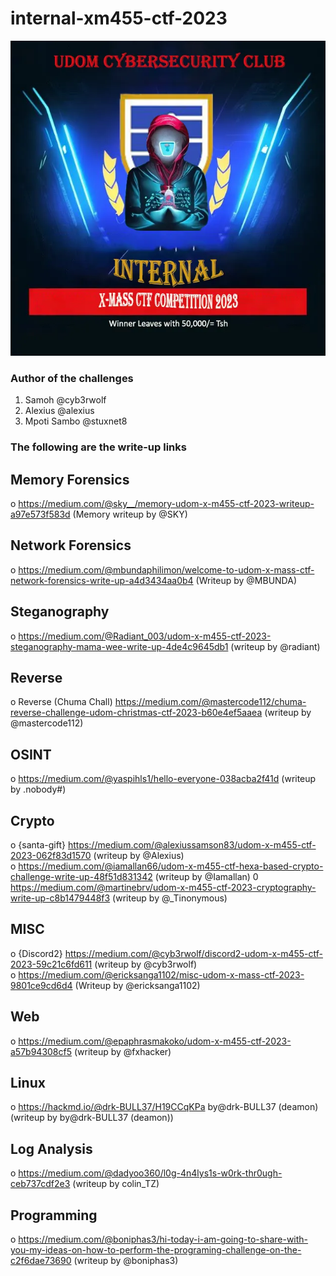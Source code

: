 # internal-xm455-ctf-2023

<img src="./udom-xmass.png" />

### Author of the challenges
1. Samoh @cyb3rwolf
2. Alexius @alexius
3. Mpoti Sambo @stuxnet8

### The following are the write-up links

## Memory Forensics
o <a href="https://medium.com/@sky__/memory-udom-x-m455-ctf-2023-writeup-a97e573f583d">https://medium.com/@sky__/memory-udom-x-m455-ctf-2023-writeup-a97e573f583d</a> (Memory writeup by @SKY)

## Network Forensics
o <a href="https://medium.com/@mbundaphilimon/welcome-to-udom-x-mass-ctf-network-forensics-write-up-a4d3434aa0b4">https://medium.com/@mbundaphilimon/welcome-to-udom-x-mass-ctf-network-forensics-write-up-a4d3434aa0b4</a> (Writeup by @MBUNDA)

## Steganography
o <a href="https://medium.com/@Radiant_003/udom-x-m455-ctf-2023-steganography-mama-wee-write-up-4de4c9645db1">https://medium.com/@Radiant_003/udom-x-m455-ctf-2023-steganography-mama-wee-write-up-4de4c9645db1</a> (writeup by @radiant)

## Reverse
o Reverse (Chuma Chall) <a href="https://medium.com/@mastercode112/chuma-reverse-challenge-udom-christmas-ctf-2023-b60e4ef5aaea">https://medium.com/@mastercode112/chuma-reverse-challenge-udom-christmas-ctf-2023-b60e4ef5aaea</a> (writeup by @mastercode112)

## OSINT
o <a href="https://medium.com/@yaspihls1/hello-everyone-038acba2f41d">https://medium.com/@yaspihls1/hello-everyone-038acba2f41d</a> (writeup by .nobody#)

## Crypto
o {santa-gift} <a href="https://medium.com/@alexiussamson83/udom-x-m455-ctf-2023-062f83d15700">https://medium.com/@alexiussamson83/udom-x-m455-ctf-2023-062f83d1570</a> (writeup by @Alexius) <br>
o <a href="https://medium.com/@iamallan66/udom-x-m455-ctf-hexa-based-crypto-challenge-write-up-48f51d831342">https://medium.com/@iamallan66/udom-x-m455-ctf-hexa-based-crypto-challenge-write-up-48f51d831342</a> (writeup by @Iamallan)
0 <a href="https://medium.com/@martinebrv/udom-x-m455-ctf-2023-cryptography-write-up-c8b1479448f3">https://medium.com/@martinebrv/udom-x-m455-ctf-2023-cryptography-write-up-c8b1479448f3</a> (writeup by @_Tinonymous)

## MISC
o {Discord2} <a href="https://medium.com/@cyb3rwolf/discord2-udom-x-m455-ctf-2023-59c21c6fd611">https://medium.com/@cyb3rwolf/discord2-udom-x-m455-ctf-2023-59c21c6fd611</a> (writeup by @cyb3rwolf) <br>
o <a href="https://medium.com/@ericksanga1102/misc-udom-x-mass-ctf-2023-9801ce9cd6d4">https://medium.com/@ericksanga1102/misc-udom-x-mass-ctf-2023-9801ce9cd6d4</a> (Writeup by @ericksanga1102)

## Web
o <a href="https://medium.com/@epaphrasmakoko/udom-x-m455-ctf-2023-a57b94308cf5">https://medium.com/@epaphrasmakoko/udom-x-m455-ctf-2023-a57b94308cf5</a> (writeup by @fxhacker) 

## Linux
o <a href="https://hackmd.io/@drk-BULL37/H19CCqKPa">https://hackmd.io/@drk-BULL37/H19CCqKPa by@drk-BULL37 (deamon)</a> (writeup by by@drk-BULL37 (deamon))

## Log Analysis
o <a href="https://medium.com/@dadyoo360/l0g-4n4lys1s-w0rk-thr0ugh-ceb737cdf2e3">https://medium.com/@dadyoo360/l0g-4n4lys1s-w0rk-thr0ugh-ceb737cdf2e3</a> (writeup by colin_TZ)

## Programming
o <a href="https://medium.com/@boniphas3/hi-today-i-am-going-to-share-with-you-my-ideas-on-how-to-perform-the-programing-challenge-on-the-c2f6dae73690">https://medium.com/@boniphas3/hi-today-i-am-going-to-share-with-you-my-ideas-on-how-to-perform-the-programing-challenge-on-the-c2f6dae73690</a> (writeup by @boniphas3)

